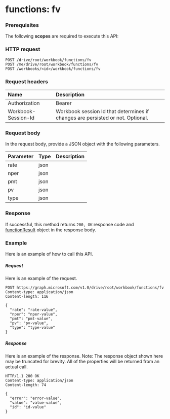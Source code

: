 # functions: fv


### Prerequisites
The following **scopes** are required to execute this API: 
### HTTP request
<!-- { "blockType": "ignored" } -->
```http
POST /drive/root/workbook/functions/fv
POST /me/drive/root/workbook/functions/fv
POST /workbooks/<id>/workbook/functions/fv

```
### Request headers
| Name       | Description|
|:---------------|:----------|
| Authorization  | Bearer <code>|
| Workbook-Session-Id  | Workbook session Id that determines if changes are persisted or not. Optional.|

### Request body
In the request body, provide a JSON object with the following parameters.

| Parameter	   | Type	|Description|
|:---------------|:--------|:----------|
|rate|json||
|nper|json||
|pmt|json||
|pv|json||
|type|json||

### Response
If successful, this method returns `200, OK` response code and [functionResult](../resources/functionresult.md) object in the response body.

### Example
Here is an example of how to call this API.
##### Request
Here is an example of the request.
<!-- {
  "blockType": "request",
  "name": "functions_fv"
}-->
```http
POST https://graph.microsoft.com/v1.0/drive/root/workbook/functions/fv
Content-type: application/json
Content-length: 116

{
  "rate": "rate-value",
  "nper": "nper-value",
  "pmt": "pmt-value",
  "pv": "pv-value",
  "type": "type-value"
}
```

##### Response
Here is an example of the response. Note: The response object shown here may be truncated for brevity. All of the properties will be returned from an actual call.
<!-- {
  "blockType": "response",
  "truncated": true,
  "@odata.type": "microsoft.graph.functionResult"
} -->
```http
HTTP/1.1 200 OK
Content-type: application/json
Content-length: 74

{
  "error": "error-value",
  "value": "value-value",
  "id": "id-value"
}
```

<!-- uuid: 8fcb5dbc-d5aa-4681-8e31-b001d5168d79
2015-10-25 14:57:30 UTC -->
<!-- {
  "type": "#page.annotation",
  "description": "functions: fv",
  "keywords": "",
  "section": "documentation",
  "tocPath": ""
}-->
